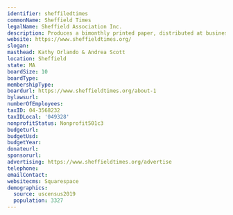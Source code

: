 ```yaml
---
identifier: sheffiledtimes
commonName: Sheffield Times
legalName: Sheffield Association Inc.
description: Produces a bimonthly printed paper, distributed at businesses, etc.
website: https://www.sheffieldtimes.org/
slogan:
masthead: Kathy Orlando & Andrea Scott
location: Sheffield
state: MA
boardSize: 10
boardType:
membershipType:
boardurl: https://www.sheffieldtimes.org/about-1
bylawsurl:
numberOfEmployees:
taxID: 04-3568232
taxIDLocal: '049328'
nonprofitStatus: Nonprofit501c3
budgeturl:
budgetUsd:
budgetYear:
donateurl:
sponsorurl:
advertising: https://www.sheffieldtimes.org/advertise
telephone:
emailContact:
websitecms: Squarespace
demographics:
  source: uscensus2019
  population: 3327
---
```

